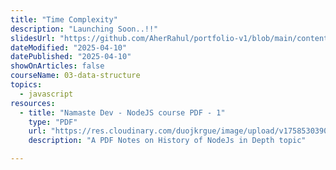 ```yaml
---
title: "Time Complexity"
description: "Launching Soon..!!"
slidesUrl: "https://github.com/AherRahul/portfolio-v1/blob/main/content/articles"
dateModified: "2025-04-10"
datePublished: "2025-04-10"
showOnArticles: false
courseName: 03-data-structure
topics:
  - javascript
resources:
  - title: "Namaste Dev - NodeJS course PDF - 1"
    type: "PDF"
    url: "https://res.cloudinary.com/duojkrgue/image/upload/v1758530390/Portfolio/nodeJsCourse/PDF-Notes/Episode-01_compressed_1_ys6iyx.pdf"
    description: "A PDF Notes on History of NodeJs in Depth topic"

---
```


<!-- ![image.png](https://res.cloudinary.com/duojkrgue/image/upload/v1758725513/Portfolio/javaScriptCourse/images/1_vfte7v.png) -->

